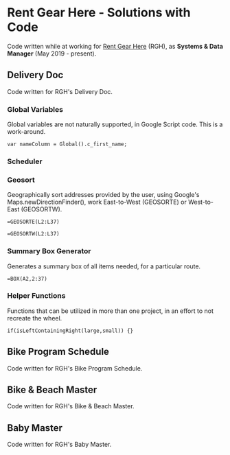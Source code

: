 # Rent Gear Here - Solutions with Code
Code written while at working for [Rent Gear Here](https://www.rentgearhere.com) (RGH),
as **Systems & Data Manager** (May 2019 - present).



## Delivery Doc
Code written for RGH's Delivery Doc.

### Global Variables
Global variables are not naturally supported, in Google Script code.
This is a work-around.
```
var nameColumn = Global().c_first_name;
```

### Scheduler

### Geosort
Geographically sort addresses provided by the user,
using Google's Maps.newDirectionFinder(),
work East-to-West (GEOSORTE) or West-to-East (GEOSORTW).
```
=GEOSORTE(L2:L37)
```
```
=GEOSORTW(L2:L37)
```

### Summary Box Generator
Generates a summary box of all items needed, for a particular route.
```
=BOX(A2,2:37)
```

### Helper Functions
Functions that can be utilized in more than one project,
in an effort to not recreate the wheel.
```
if(isLeftContainingRight(large,small)) {}
```

## Bike Program Schedule
Code written for RGH's Bike Program Schedule.



## Bike & Beach Master
Code written for RGH's Bike & Beach Master.



## Baby Master
Code written for RGH's Baby Master.
